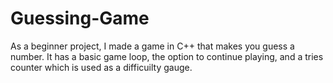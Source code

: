 # Guessing-Game
As a beginner project, I made a game in C++ that makes you guess a number.
It has a basic game loop, the option to continue playing, and a tries counter which is used as a difficuilty gauge.
